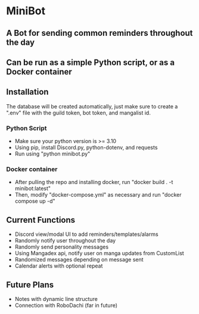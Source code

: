 # MiniBot

## A Bot for sending common reminders throughout the day

## Can be run as a simple Python script, or as a Docker container

## Installation
The database will be created automatically, just make sure to create a ".env" file with the guild token, bot token, and mangalist id.

### Python Script
- Make sure your python version is >= 3.10
- Using pip, install Discord.py, python-dotenv, and requests
- Run using "python minibot.py"

### Docker container
- After pulling the repo and installing docker, run "docker build . -t minibot:latest"
- Then, modify "docker-compose.yml" as necessary and run "docker compose up -d"

## Current Functions
- Discord view/modal UI to add reminders/templates/alarms
- Randomly notify user throughout the day
- Randomly send personality messages
- Using Mangadex api, notify user on manga updates from CustomList
- Randomized messages depending on message sent
- Calendar alerts with optional repeat

## Future Plans
- Notes with dynamic line structure
- Connection with RoboDachi (far in future)